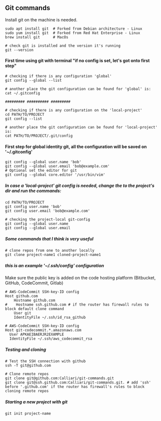 ## Git commands
Install git on the machine is needed.
```
sudo apt install git  # Forked from Debian architecture - Linux
sudo yum install git  # Forked from Red Hat Enterprise - Linux
brew install git      # MacOs 
```

```
# check git is installed and the version it's running 
git --version
```

#### First time using git with terminal "if no config is set, let's got onto first step"
```
# checking if there is any configuration 'global'
git config --global --list

# another place the git configuration can be found for 'global' is:
cat ~/.gitconfig

######### ########## #########

# checking if there is any configuration on the 'local-project'
cd PATH/TO/PROJECT
git config --list

# another place the git configuration can be found for 'local-project' is:
cat PATH/TO/PROJECT/.git/config
```

#### First step for global identity git, all the configuration will be saved on '~/.gitconfig'
```
git config --global user.name 'bob'
git config --global user.email 'bob@example.com'
# Optional set the editor for git 
git config --global core.editor '/usr/bin/vim'
```
##### In case a 'local-project' git config is needed, change the to the project's dir and run the commands:
```
cd PATH/TO/PROJECT
git config user.name 'bob'
git config user.email 'bob@example.com'

# checking the project-local git-config
git config --global user.name
git config --global user.email
```

##### Some commands that I think is very useful
```
# clone repos from one to another locally
git clone project-name1 cloned-project-name1
```

##### this is an example '~/.ssh/config' configuration
Make sure the public key is added on the code hosting platform (Bitbucket, GitHub, CodeCommit, Gitlab) 
```
# AWS-CodeCommit SSH-key-ID config
Host github.com
    Hostname github.com
#    Hostname ssh.github.com # if the router has firewall rules to block default clone command
    User git
    IdentityFile ~/.ssh/id_rsa_github

# AWS-CodeCommit SSH-key-ID config
Host git-codecommit.*.amazonaws.com
  User APKAEIBAERJR2EXAMPLE 
  IdentityFile ~/.ssh/aws_codecommit_rsa

```

##### Testing and cloning
```
# Test the SSH connection with github 
ssh -T git@github.com   
 
# Clone remote repos
git clone git@github.com:Calliari/git-commands.git      
git clone git@ssh.github.com:Calliari/git-commands.git. # add 'ssh' before '.github.com' if the router has firewall's rules to block cloning remote repos
```

##### Starting a new project with git
```
git init project-name
```



